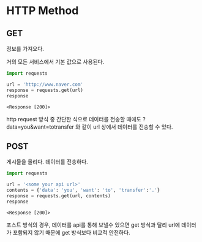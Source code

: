 # HTTP Method



## GET

정보를 가져오다.

거의 모든 서비스에서 기본 값으로 사용된다.

```python
import requests

url = 'http://www.naver.com'
response = requests.get(url)
response
```

```
<Response [200]>
```

http request 방식 중 간단한 식으로 데이터를 전송할 때에도 ?data=you&want=totransfer 와 같이 url 상에서 데이터를 전송할 수 있다.

## POST

게시물을 올리다. 데이터를 전송하다.

```python
import requests

url = '<some your api url>'
contents = {'data': 'you', 'want': 'to', 'transfer':'.'}
response = requests.get(url, contents)
response
```

```
<Response [200]>
```

포스트 방식의 경우, 데이터를 api를 통해 보낼수 있으면 get 방식과 달리 url에 데이터가 포함되지 않기 때문에 get 방식보다 비교적 안전하다.